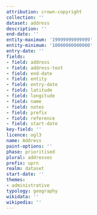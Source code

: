 ```yaml
---
attribution: crown-copyright
collection: ''
dataset: address
description: ''
end-date: ''
entity-maximum: '19999999999999'
entity-minimum: '10000000000000'
entry-date: ''
fields:
- field: address
- field: address-text
- field: end-date
- field: entity
- field: entry-date
- field: latitude
- field: longitude
- field: name
- field: notes
- field: prefix
- field: reference
- field: start-date
key-field: ''
licence: ogl3
name: Address
paint-options: ''
phase: prioritised
plural: addresses
prefix: uprn
realm: dataset
start-date: ''
themes:
- administrative
typology: geography
wikidata: ''
wikipedia: ''
---
```

